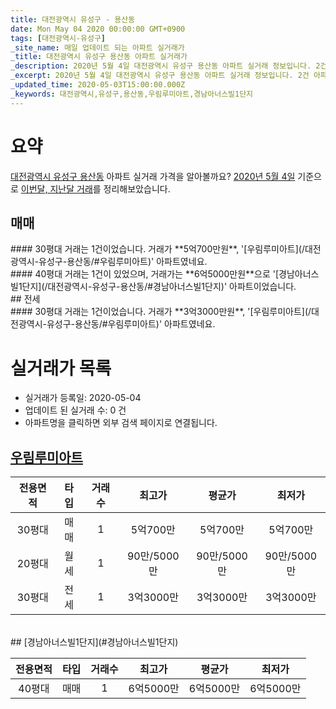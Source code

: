```yaml
---
title: 대전광역시 유성구 - 용산동
date: Mon May 04 2020 00:00:00 GMT+0900
tags: [대전광역시-유성구]
_site_name: 매일 업데이트 되는 아파트 실거래가
_title: 대전광역시 유성구 용산동 아파트 실거래가
_description: 2020년 5월 4일 대전광역시 유성구 용산동 아파트 실거래 정보입니다. 2건 아파트 정보가 있습니다.
_excerpt: 2020년 5월 4일 대전광역시 유성구 용산동 아파트 실거래 정보입니다. 2건 아파트 정보가 있습니다.
_updated_time: 2020-05-03T15:00:00.000Z
_keywords: 대전광역시,유성구,용산동,우림루미아트,경남아너스빌1단지
---
```





# 요약
<ins>대전광역시 유성구 용산동</ins> 아파트 실거래 가격을 알아볼까요? <ins>2020년 5월 4일</ins> 기준으로 <ins>이번달, 지난달 거래</ins>를 정리해보았습니다.

## 매매
<div class="container">
<div class="six columns" markdown="1">
#### 30평대
거래는 1건이었습니다. 거래가 **5억700만원**, '[우림루미아트](/대전광역시-유성구-용산동/#우림루미아트)' 아파트였네요.
</div>
<div class="six columns" markdown="1">
#### 40평대
거래는 1건이 있었으며, 거래가는 **6억5000만원**으로 '[경남아너스빌1단지](/대전광역시-유성구-용산동/#경남아너스빌1단지)' 아파트이었습니다.
</div>
</div>
## 전세
<div class="container">
<div class="twelve columns" markdown="1">
#### 30평대
거래는 1건이었습니다. 거래가 **3억3000만원**, '[우림루미아트](/대전광역시-유성구-용산동/#우림루미아트)' 아파트였네요.
</div>
</div>



# 실거래가 목록
- 실거래가 등록일: 2020-05-04
- 업데이트 된 실거래 수: 0 건
- 아파트명을 클릭하면 외부 검색 페이지로 연결됩니다.

## [우림루미아트](#우림루미아트)

|전용면적|타입|거래수|최고가|평균가|최저가|
|:---:|:---:|:---:|:---:|:---:|:---:|
|30평대|<span class="deal-type-1">매매</span>|1|5억700만|5억700만|5억700만|
|20평대|<span class="deal-type-3">월세</span>|1|90만/5000만|90만/5000만|90만/5000만|
|30평대|<span class="deal-type-2">전세</span>|1|3억3000만|3억3000만|3억3000만|

<br/>
## [경남아너스빌1단지](#경남아너스빌1단지)

|전용면적|타입|거래수|최고가|평균가|최저가|
|:---:|:---:|:---:|:---:|:---:|:---:|
|40평대|<span class="deal-type-1">매매</span>|1|6억5000만|6억5000만|6억5000만|

<br/>



